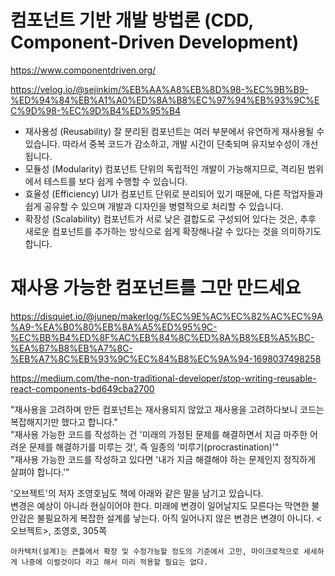 # 컴포넌트 기반 개발 방법론 (CDD, Component-Driven Development)

https://www.componentdriven.org/

https://velog.io/@sejinkim/%EB%AA%A8%EB%8D%98-%EC%9B%B9-%ED%94%84%EB%A1%A0%ED%8A%B8%EC%97%94%EB%93%9C%EC%9D%98-%EC%9D%B4%ED%95%B4

- 재사용성 (Reusability)
  잘 분리된 컴포넌트는 여러 부분에서 유연하게 재사용될 수 있습니다. 따라서 중복 코드가 감소하고, 개발 시간이 단축되며 유지보수성이 개선됩니다.
- 모듈성 (Modularity)
  컴포넌트 단위의 독립적인 개발이 가능해지므로, 격리된 범위에서 테스트를 보다 쉽게 수행할 수 있습니다.
- 효율성 (Efficiency)
  UI가 컴포넌트 단위로 분리되어 있기 때문에, 다른 작업자들과 쉽게 공유할 수 있으며 개발과 디자인을 병렬적으로 처리할 수 있습니다.
- 확장성 (Scalability)
  컴포넌트가 서로 낮은 결합도로 구성되어 있다는 것은, 추후 새로운 컴포넌트를 추가하는 방식으로 쉽게 확장해나갈 수 있다는 것을 의미하기도 합니다.

# 재사용 가능한 컴포넌트를 그만 만드세요

https://disquiet.io/@junep/makerlog/%EC%9E%AC%EC%82%AC%EC%9A%A9-%EA%B0%80%EB%8A%A5%ED%95%9C-%EC%BB%B4%ED%8F%AC%EB%84%8C%ED%8A%B8%EB%A5%BC-%EA%B7%B8%EB%A7%8C-%EB%A7%8C%EB%93%9C%EC%84%B8%EC%9A%94-1698037498258

https://medium.com/the-non-traditional-developer/stop-writing-reusable-react-components-bd649cba2700

"재사용을 고려하며 만든 컴포넌트는 재사용되지 않았고 재사용을 고려하다보니 코드는 복잡해지기만 했다고 합니다."  
"재사용 가능한 코드를 작성하는 건 '미래의 가정된 문제를 해결하면서 지금 마주한 어려운 문제를 해결하기를 미루는 것', 즉 일종의 '미루기(procrastination)'"  
"재사용 가능한 코드를 작성하고 있다면 '내가 지금 해결해야 하는 문제인지 정직하게 살펴야 합니다.'"

'오브젝트'의 저자 조영호님도 책에 아래와 같은 말을 남기고 있습니다.  
변경은 예상이 아니라 현실이어야 한다. 미래에 변경이 일어날지도 모른다는 막연한 불안감은 불필요하게 복잡한 설계를 낳는다. 아직 일어나지 않은 변경은 변경이 아니다. <오브젝트>, 조영호, 305쪽

`아카텍처(설계)는 큰틀에서 확장 및 수정가능할 정도의 기준에서 고민, 마이크로적으로 세세하게 나중에 이럴것이다 라고 해서 미리 적용할 필요는 없다.`
